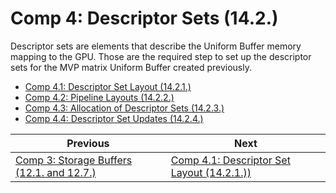 # **Comp 4: Descriptor Sets (14.2.)**

Descriptor sets are elements that describe the Uniform Buffer memory mapping to the GPU. Those are the required step to set up the descriptor sets for the MVP matrix Uniform Buffer created previously.
 - [Comp 4.1: Descriptor Set Layout (14.2.1.)](comp4_1_descriptor_set_layout.md)
 - [Comp 4.2: Pipeline Layouts (14.2.2.)](comp4_2_pipeline_layouts.md)
 - [Comp 4.3: Allocation of Descriptor Sets (14.2.3.)](comp4_3_allocation_of_descriptor_sets.md)
 - [Comp 4.4: Descriptor Set Updates (14.2.4.)](comp4_4_descriptor_set_updates.md)


| Previous | Next |
|---|---|
| [Comp 3: Storage Buffers (12.1. and 12.7.)](comp3_storage_buffer.md) | [Comp 4.1: Descriptor Set Layout (14.2.1.))](comp4_1_descriptor_set_layout.md) |
